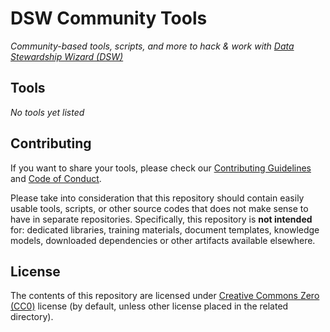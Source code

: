 # DSW Community Tools

*Community-based tools, scripts, and more to hack & work with [Data Stewardship Wizard (DSW)](https://ds-wizard.prg)*

## Tools

*No tools yet listed*

## Contributing

If you want to share your tools, please check our [Contributing Guidelines](CONTRIBUTING.md) and [Code of Conduct](CODE_OF_CONDUCT.md).

Please take into consideration that this repository should contain easily usable tools, scripts, or other source codes that does not make sense to have in separate repositories. Specifically, this repository is **not intended** for: dedicated libraries, training materials, document templates, knowledge models, downloaded dependencies or other artifacts available elsewhere.

## License

The contents of this repository are licensed under [Creative Commons Zero (CC0)](LICENSE) license (by default, unless other license placed in the related directory).

